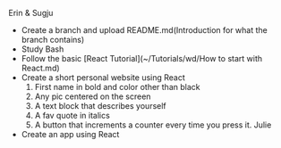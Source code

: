 Erin & Sugju
 - Create a branch and upload README.md(Introduction for what the branch contains)
 - Study Bash
 - Follow the basic [React Tutorial](~/Tutorials/wd/How to start with React.md)
 - Create a short personal website using React
    1. First name in bold and color other than black
    2. Any pic centered on the screen
    3. A text block that describes yourself
    4. A fav quote in italics
    5. A button that increments a counter every time you press it.
Julie
 - Create an app using React

  

